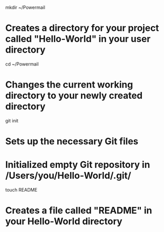mkdir ~/Powermail
# Creates a directory for your project called "Hello-World" in your user directory

cd ~/Powermail
# Changes the current working directory to your newly created directory

git init
# Sets up the necessary Git files
# Initialized empty Git repository in /Users/you/Hello-World/.git/

touch README
# Creates a file called "README" in your Hello-World directory
